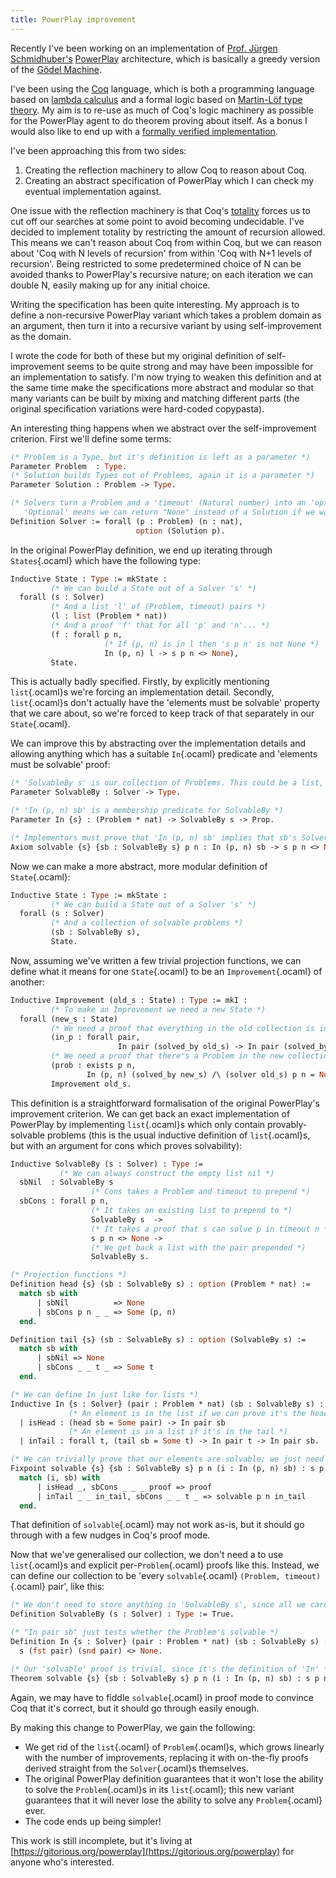 ```yaml
---
title: PowerPlay improvement
---
```

Recently I've been working on an implementation of [Prof. Jürgen Schmidhuber's](http://www.idsia.ch/~juergen/) [PowerPlay](http://www.idsia.ch/~juergen/interest.html) architecture, which is basically a greedy version of the [Gödel Machine](http://www.idsia.ch/~juergen/goedelmachine.html).

I've been using the [Coq](http://coq.inria.fr/) language, which is both a programming language based on [lambda calculus](http://en.wikipedia.org/wiki/Lambda_calculus) and a formal logic based on [Martin-Löf type theory](http://en.wikipedia.org/wiki/Intuitionistic_type_theory). My aim is to re-use as much of Coq's logic machinery as possible for the PowerPlay agent to do theorem proving about itself. As a bonus I would also like to end up with a [formally verified implementation](http://en.wikipedia.org/wiki/Formal_verification).

I've been approaching this from two sides:

 1) Creating the reflection machinery to allow Coq to reason about Coq.
 1) Creating an abstract specification of PowerPlay which I can check my eventual implementation against.

One issue with the reflection machinery is that Coq's [totality](http://en.wikipedia.org/wiki/Total_functional_programming) forces us to cut off our searches at some point to avoid becoming undecidable. I've decided to implement totality by restricting the amount of recursion allowed. This means we can't reason about Coq from within Coq, but we can reason about 'Coq with N levels of recursion' from within 'Coq with N+1 levels of recursion'. Being restricted to some predetermined choice of N can be avoided thanks to PowerPlay's recursive nature; on each iteration we can double N, easily making up for any initial choice.

Writing the specification has been quite interesting. My approach is to define a non-recursive PowerPlay variant which takes a problem domain as an argument, then turn it into a recursive variant by using self-improvement as the domain.

I wrote the code for both of these but my original definition of self-improvement seems to be quite strong and may have been impossible for an implementation to satisfy. I'm now trying to weaken this definition and at the same time make the specifications more abstract and modular so that many variants can be built by mixing and matching different parts (the original specification variations were hard-coded copypasta).

An interesting thing happens when we abstract over the self-improvement criterion. First we'll define some terms:

```ocaml
(* Problem is a Type, but it's definition is left as a parameter *)
Parameter Problem  : Type.
(* Solution builds Types out of Problems, again it is a parameter *)
Parameter Solution : Problem -> Type.

(* Solvers turn a Problem and a 'timeout' (Natural number) into an 'optional' Solution to that Problem.
   'Optional' means we can return "None" instead of a Solution if we want. *)
Definition Solver := forall (p : Problem) (n : nat),
                            option (Solution p).
```

In the original PowerPlay definition, we end up iterating through `States`{.ocaml} which have the following type:

```ocaml
Inductive State : Type := mkState :
         (* We can build a State out of a Solver 's' *)
  forall (s : Solver)
         (* And a list 'l' of (Problem, timeout) pairs *)
         (l : list (Problem * nat))
         (* And a proof 'f' that for all 'p' and 'n'... *)
         (f : forall p n,
                     (* If (p, n) is in l then 's p n' is not None *)
                     In (p, n) l -> s p n <> None),
         State.
```

This is actually badly specified. Firstly, by explicitly mentioning `list`{.ocaml}s we're forcing an implementation detail. Secondly, `list`{.ocaml}s don't actually have the 'elements must be solvable' property that we care about, so we're forced to keep track of that separately in our `State`{.ocaml}.

We can improve this by abstracting over the implementation details and allowing anything which has a suitable `In`{.ocaml} predicate and 'elements must be solvable' proof:

```ocaml
(* 'SolvableBy s' is our collection of Problems. This could be a list, but doesn't have to be. *)
Parameter SolvableBy : Solver -> Type.

(* 'In (p, n) sb' is a membership predicate for SolvableBy *)
Parameter In {s} : (Problem * nat) -> SolvableBy s -> Prop.

(* Implementors must prove that 'In (p, n) sb' implies that sb's Solver can solve p in timeout n. *)
Axiom solvable {s} {sb : SolvableBy s} p n : In (p, n) sb -> s p n <> None.
```

Now we can make a more abstract, more modular definition of `State`{.ocaml}:

```ocaml
Inductive State : Type := mkState :
         (* We can build a State out of a Solver 's' *)
  forall (s : Solver)
         (* And a collection of solvable problems *)
         (sb : SolvableBy s),
         State.
```

Now, assuming we've written a few trivial projection functions, we can define what it means for one `State`{.ocaml} to be an `Improvement`{.ocaml} of another:

```ocaml
Inductive Improvement (old_s : State) : Type := mkI :
         (* To make an Improvement we need a new State *)
  forall (new_s : State)
         (* We need a proof that everything in the old collection is in the new collection *)
         (in_p : forall pair,
                        In pair (solved_by old_s) -> In pair (solved_by new_s))
         (* We need a proof that there's a Problem in the new collection that's unsolvable by the old Solver *)
         (prob : exists p n,
                 In (p, n) (solved_by new_s) /\ (solver old_s) p n = None),
         Improvement old_s.
```

This definition is a straightforward formalisation of the original PowerPlay's improvement criterion. We can get back an exact implementation of PowerPlay by implementing `list`{.ocaml}s which only contain provably-solvable problems (this is the usual inductive definition of `list`{.ocaml}s, but with an argument for cons which proves solvability):

```ocaml
Inductive SolvableBy (s : Solver) : Type :=
           (* We can always construct the empty list nil *)
  sbNil  : SolvableBy s
                  (* Cons takes a Problem and timeout to prepend *)
  sbCons : forall p n,
                  (* It takes an existing list to prepend to *)
                  SolvableBy s  ->
                  (* It takes a proof that s can solve p in timeout n *)
                  s p n <> None ->
                  (* We get back a list with the pair prepended *)
                  SolvableBy s.

(* Projection functions *)
Definition head {s} (sb : SolvableBy s) : option (Problem * nat) :=
  match sb with
      | sbNil          => None
      | sbCons p n _ _ => Some (p, n)
  end.

Definition tail {s} (sb : SolvableBy s) : option (SolvableBy s) :=
  match sb with
      | sbNil => None
      | sbCons _ _ t _ => Some t
  end.

(* We can define In just like for lists *)
Inductive In {s : Solver} (pair : Problem * nat) (sb : SolvableBy s) : Prop :=
             (* An element is in the list if we can prove it's the head *)
  | isHead : (head sb = Some pair) -> In pair sb
             (* An element is in a list if it's in the tail *)
  | inTail : forall t, (tail sb = Some t) -> In pair t -> In pair sb.

(* We can trivially prove that our elements are solvable; we just need to look up the proof that was given when that element was prepended to the list *)
Fixpoint solvable {s} {sb : SolvableBy s} p n (i : In (p, n) sb) : s p n <> None :=
  match (i, sb) with
      | isHead _, sbCons _ _ _ proof => proof
      | inTail _ _ in_tail, sbCons _ _ t _ => solvable p n in_tail
  end.
```

That definition of `solvable`{.ocaml} may not work as-is, but it should go through with a few nudges in Coq's proof mode.

Now that we've generalised our collection, we don't need a to use `list`{.ocaml}s and explicit per-`Problem`{.ocaml} proofs like this. Instead, we can define our collection to be 'every `solvable`{.ocaml} `(Problem, timeout)`{.ocaml} pair', like this:

```ocaml
(* We don't need to store anything in 'SolvableBy s', since all we care about is 's'. "True" is Coq's unit type. *)
Definition SolvableBy (s : Solver) : Type := True.

(* "In pair sb" just tests whether the Problem's solvable *)
Definition In {s : Solver} (pair : Problem * nat) (sb : SolvableBy s) : Prop :=
  s (fst pair) (snd pair) <> None.

(* Our 'solvable' proof is trivial, since it's the definition of 'In' *)
Theorem solvable {s} {sb : SolvableBy s} p n (i : In (p, n) sb) : s p n <> None := i.
```

Again, we may have to fiddle `solvable`{.ocaml} in proof mode to convince Coq that it's correct, but it should go through easily enough.

By making this change to PowerPlay, we gain the following:

 - We get rid of the `list`{.ocaml} of `Problem`{.ocaml}s, which grows linearly with the number of improvements, replacing it with on-the-fly proofs derived straight from the `Solver`{.ocaml}s themselves.
 - The original PowerPlay definition guarantees that it won't lose the ability to solve the `Problem`{.ocaml}s in its `list`{.ocaml}; this new variant guarantees that it will never lose the ability to solve any `Problem`{.ocaml} ever.
 - The code ends up being simpler!

This work is still incomplete, but it's living at [https://gitorious.org/powerplay](https://gitorious.org/powerplay) for anyone who's interested.
